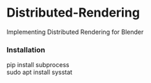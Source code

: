 # Distributed-Rendering
Implementing Distributed Rendering for Blender

<h3>Installation</h3>
pip install subprocess <br>
sudo apt install sysstat
